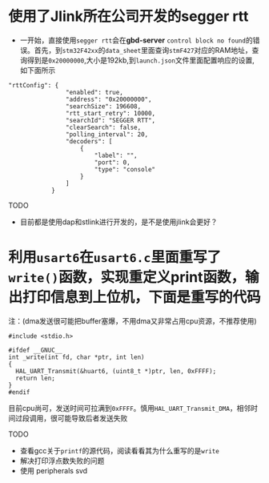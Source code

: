 # 使用了Jlink所在公司开发的segger rtt
- 一开始，直接使用`segger rtt`会在**gbd-server** `control block no found`的错误。首先，到`stm32F42xx`的`data_sheet`里面查询`stmF427`对应的RAM地址，查询得到是`0x20000000`,大小是192kb,到`launch.json`文件里面配置响应的设置,如下面所示
```            
"rttConfig": {
                "enabled": true,
                "address": "0x20000000",
                "searchSize": 196608,
                "rtt_start_retry": 10000,
                "searchId": "SEGGER RTT",
                "clearSearch": false,
                "polling_interval": 20,
                "decoders": [
                    {
                        "label": "",
                        "port": 0,
                        "type": "console"
                    }
                ]
            }
```
TODO
- 目前都是使用dap和stlink进行开发的，是不是使用jlink会更好？
# 利用`usart6`在`usart6.c`里面重写了`write()`函数，实现重定义print函数，输出打印信息到上位机，下面是重写的代码
注：(dma发送很可能把buffer塞爆，不用dma又非常占用cpu资源，不推荐使用)
```
#include <stdio.h>

#ifdef __GNUC__
int _write(int fd, char *ptr, int len)
{
  HAL_UART_Transmit(&huart6, (uint8_t *)ptr, len, 0xFFFF);
  return len;
}
#endif
```
目前cpu尚可，发送时间可拉满到`0xFFFF`。慎用`HAL_UART_Transmit_DMA`，相邻时间过段调用，很可能导致后者发送失败


TODO
- 查看gcc关于`printf`的源代码，阅读看看其为什么重写的是`write`
- 解决打印浮点数失败的问题
- 使用 peripherals svd